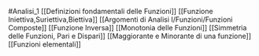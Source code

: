 #Analisi_1 
[[Definizioni fondamentali delle Funzioni]]
[[Funzione Iniettiva,Suriettiva,Biettiva]]
[[Argomenti di Analisi I/Funzioni/Funzioni Composte]]
[[Funzione Inversa]]
[[Monotonia delle Funzioni]]
[[Simmetria delle Funzioni, Pari e Dispari]]
[[Maggiorante e Minorante di una funzione]]
[[Funzioni elementali]]
